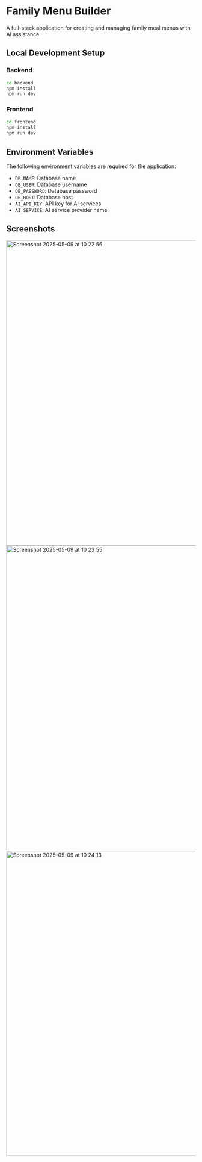 # Family Menu Builder

A full-stack application for creating and managing family meal menus with AI assistance.

## Local Development Setup

### Backend

```bash
cd backend
npm install
npm run dev
```

### Frontend

```bash
cd frontend
npm install
npm run dev
```

## Environment Variables

The following environment variables are required for the application:

- `DB_NAME`: Database name
- `DB_USER`: Database username
- `DB_PASSWORD`: Database password
- `DB_HOST`: Database host
- `AI_API_KEY`: API key for AI services
- `AI_SERVICE`: AI service provider name

## Screenshots
<img width="811" alt="Screenshot 2025-05-09 at 10 22 56" src="https://github.com/user-attachments/assets/b53253be-0d76-42d3-b679-c8d571ab26fa" />
<img width="811" alt="Screenshot 2025-05-09 at 10 23 55" src="https://github.com/user-attachments/assets/77d447e7-b07f-4ebe-9b13-3ae49f1e4011" />
<img width="810" alt="Screenshot 2025-05-09 at 10 24 13" src="https://github.com/user-attachments/assets/8c23f6b7-1f03-48b3-8645-dcca4ae0c39c" />


